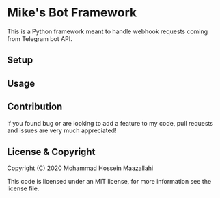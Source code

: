 # Mike's Bot Framework
This is a Python framework meant to handle webhook requests coming from Telegram
bot API.
## Setup
## Usage
## Contribution
if you found bug or are looking to add a feature to my code, pull requests and issues are
very much appreciated!

## License & Copyright
Copyright (C) 2020 Mohammad Hossein Maazallahi

This code is licensed under an MIT license, for more information see the license file.
